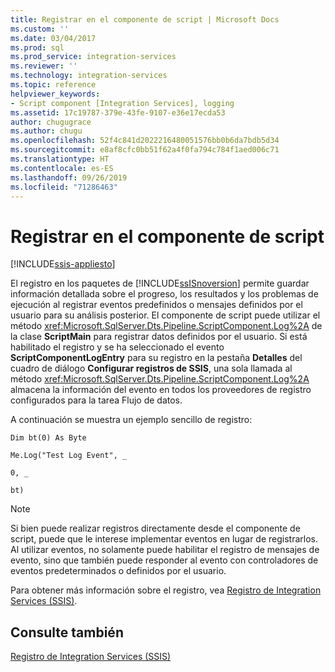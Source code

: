 ```yaml
---
title: Registrar en el componente de script | Microsoft Docs
ms.custom: ''
ms.date: 03/04/2017
ms.prod: sql
ms.prod_service: integration-services
ms.reviewer: ''
ms.technology: integration-services
ms.topic: reference
helpviewer_keywords:
- Script component [Integration Services], logging
ms.assetid: 17c19787-379e-43fe-9107-e36e17ecda53
author: chugugrace
ms.author: chugu
ms.openlocfilehash: 52f4c841d2022216480051576bb0b6da7bdb5d34
ms.sourcegitcommit: e8af8cfc0bb51f62a4f0fa794c784f1aed006c71
ms.translationtype: HT
ms.contentlocale: es-ES
ms.lasthandoff: 09/26/2019
ms.locfileid: "71286463"
---
```

# <a name="logging-in-the-script-component"></a>Registrar en el componente de script

[!INCLUDE[ssis-appliesto](../../../includes/ssis-appliesto-ssvrpluslinux-asdb-asdw-xxx.md)]


  El registro en los paquetes de [!INCLUDE[ssISnoversion](../../../includes/ssisnoversion-md.md)] permite guardar información detallada sobre el progreso, los resultados y los problemas de ejecución al registrar eventos predefinidos o mensajes definidos por el usuario para su análisis posterior. El componente de script puede utilizar el método <xref:Microsoft.SqlServer.Dts.Pipeline.ScriptComponent.Log%2A> de la clase **ScriptMain** para registrar datos definidos por el usuario. Si está habilitado el registro y se ha seleccionado el evento **ScriptComponentLogEntry** para su registro en la pestaña **Detalles** del cuadro de diálogo **Configurar registros de SSIS**, una sola llamada al método <xref:Microsoft.SqlServer.Dts.Pipeline.ScriptComponent.Log%2A> almacena la información del evento en todos los proveedores de registro configurados para la tarea Flujo de datos.  
  
 A continuación se muestra un ejemplo sencillo de registro:  
  
 `Dim bt(0) As Byte`  
  
 `Me.Log("Test Log Event", _`  
  
 `0, _`  
  
 `bt)`  
  
> [!NOTE]  
>  Si bien puede realizar registros directamente desde el componente de script, puede que le interese implementar eventos en lugar de registrarlos. Al utilizar eventos, no solamente puede habilitar el registro de mensajes de evento, sino que también puede responder al evento con controladores de eventos predeterminados o definidos por el usuario.  
  
 Para obtener más información sobre el registro, vea [Registro de Integration Services &#40;SSIS&#41;](../../../integration-services/performance/integration-services-ssis-logging.md).  
  
## <a name="see-also"></a>Consulte también  
 [Registro de Integration Services &#40;SSIS&#41;](../../../integration-services/performance/integration-services-ssis-logging.md)  
  
  
